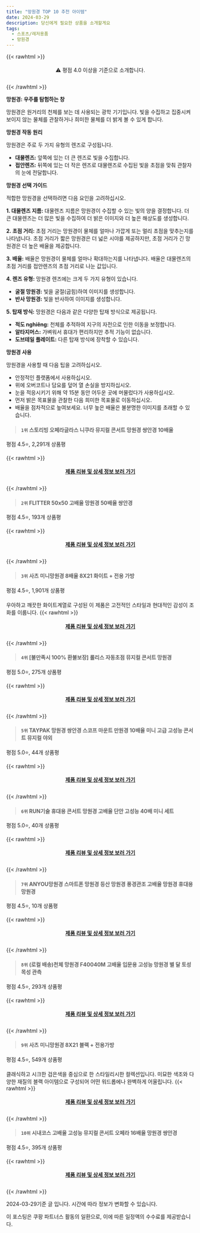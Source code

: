 ```yaml
---
title: "망원경 TOP 10 추천 아이템"
date: 2024-03-29
description: 당신에게 필요한 상품을 소개할게요
tags:
  - 스포츠/레저용품
  - 망원경
---
```

{{< rawhtml >}}<div class="toc" style="text-align: center; height: 50px; line-height: 2;">  <p>⚠️ 평점 4.0 이상을 기준으로 소개합니다.<br></p></div> {{< /rawhtml >}}

**망원경: 우주를 탐험하는 창**

망원경은 원거리의 천체를 보는 데 사용되는 광학 기기입니다. 빛을 수집하고 집중시켜 보이지 않는 물체를 관찰하거나 희미한 물체를 더 밝게 볼 수 있게 합니다.

**망원경 작동 원리**

망원경은 주로 두 가지 유형의 렌즈로 구성됩니다.

* **대물렌즈:** 앞쪽에 있는 더 큰 렌즈로 빛을 수집합니다.
* **접안렌즈:** 뒤쪽에 있는 더 작은 렌즈로 대물렌즈로 수집된 빛을 초점을 맞춰 관찰자의 눈에 전달합니다.

**망원경 선택 가이드**

적합한 망원경을 선택하려면 다음 요인을 고려하십시오.

**1. 대물렌즈 지름:**
대물렌즈 지름은 망원경이 수집할 수 있는 빛의 양을 결정합니다. 더 큰 대물렌즈는 더 많은 빛을 수집하여 더 밝은 이미지와 더 높은 해상도를 생성합니다.

**2. 초점 거리:**
초점 거리는 망원경이 물체를 얼마나 가깝게 또는 멀리 초점을 맞추는지를 나타냅니다. 초점 거리가 짧은 망원경은 더 넓은 시야를 제공하지만, 초점 거리가 긴 망원경은 더 높은 배율을 제공합니다.

**3. 배율:**
배율은 망원경이 물체를 얼마나 확대하는지를 나타냅니다. 배율은 대물렌즈의 초점 거리를 접안렌즈의 초점 거리로 나눈 값입니다.

**4. 렌즈 유형:**
망원경 렌즈에는 크게 두 가지 유형이 있습니다.
* **굴절 망원경:** 빛을 굴절(굽힘)하여 이미지를 생성합니다.
* **반사 망원경:** 빛을 반사하여 이미지를 생성합니다.

**5. 탑재 방식:**
망원경은 다음과 같은 다양한 탑재 방식으로 제공됩니다.
* **적도 nghiêng:** 천체를 추적하여 지구의 자전으로 인한 이동을 보정합니다.
* **알타지머스:** 가벼워서 휴대가 편리하지만 추적 기능이 없습니다.
* **도브테일 플레이트:** 다른 탑재 방식에 장착할 수 있습니다.

**망원경 사용**

망원경을 사용할 때 다음 팁을 고려하십시오.

* 안정적인 플랫폼에서 사용하십시오.
* 위에 오버코트나 담요를 덮어 열 손실을 방지하십시오.
* 눈을 적응시키기 위해 약 15분 동안 어두운 곳에 머물렀다가 사용하십시오.
* 먼저 밝은 목표물을 관찰한 다음 희미한 목표물로 이동하십시오.
* 배율을 점차적으로 높여보세요. 너무 높은 배율은 불분명한 이미지를 초래할 수 있습니다.


>#### `1위` 스토리빙 오페라글라스 니쿠라 뮤지컬 콘서트 망원경 쌍안경 10배율
평점 4.5⭐, 2,291개 상품평


{{< rawhtml >}}<div class="toc" style="text-align: center; height: 50px; line-height: 2;"><p><b><a href="https://link.coupang.com/re/AFFSDP?lptag=AF5033054&pageKey=6748411863&itemId=15775076201&vendorItemId=79842922372&traceid=V0-153-19129b88647190ee&requestid=20240329145711541187534469&token=31850B%7CGM">제품 리뷰 및 상세 정보 보러 가기</a></b><br></p> </div>{{< /rawhtml >}}

>#### `2위` FLITTER 50x50 고배율 망원경 50배율 쌍안경
평점 4.5⭐, 193개 상품평


{{< rawhtml >}}<div class="toc" style="text-align: center; height: 50px; line-height: 2;"><p><b><a href="https://link.coupang.com/re/AFFSDP?lptag=AF5033054&pageKey=6866307296&itemId=16412351524&vendorItemId=83603356021&traceid=V0-153-3e8ae9fc172a587b&requestid=20240329145711541187534469&token=31850B%7CGM">제품 리뷰 및 상세 정보 보러 가기</a></b><br></p> </div>{{< /rawhtml >}}

>#### `3위` 사츠 미니망원경 8배율 8X21 화이트 + 전용 가방
평점 4.5⭐, 1,901개 상품평

우아하고 깨끗한 화이트계열로 구성된 이 제품은 고전적인 스타일과 현대적인 감성이 조화를 이룹니다.
{{< rawhtml >}}<div class="toc" style="text-align: center; height: 50px; line-height: 2;"><p><b><a href="https://link.coupang.com/re/AFFSDP?lptag=AF5033054&pageKey=112808291&itemId=339117466&vendorItemId=3832523795&traceid=V0-153-01c872df6efa3b0e&requestid=20240329145711541187534469&token=31850B%7CGM">제품 리뷰 및 상세 정보 보러 가기</a></b><br></p> </div>{{< /rawhtml >}}

>#### `4위` [불만족시 100% 환불보장] 롤리스 자동초점 뮤지컬 콘서트 망원경
평점 5.0⭐, 275개 상품평


{{< rawhtml >}}<div class="toc" style="text-align: center; height: 50px; line-height: 2;"><p><b><a href="https://link.coupang.com/re/AFFSDP?lptag=AF5033054&pageKey=7516372122&itemId=19705016378&vendorItemId=86809821226&traceid=V0-153-99cefcca5bff4f3a&requestid=20240329145711541187534469&token=31850B%7CGM">제품 리뷰 및 상세 정보 보러 가기</a></b><br></p> </div>{{< /rawhtml >}}

>#### `5위` TAYPAK 망원경 쌍안경 스코프 마운트 만원경 10배율 미니 고급 고성능 콘서트 뮤지컬 야외
평점 5.0⭐, 44개 상품평


{{< rawhtml >}}<div class="toc" style="text-align: center; height: 50px; line-height: 2;"><p><b><a href="https://link.coupang.com/re/AFFSDP?lptag=AF5033054&pageKey=7944694369&itemId=21900319121&vendorItemId=88994689772&traceid=V0-153-7d8db155ca06dee3&requestid=20240329145711541187534469&token=31850B%7CGM">제품 리뷰 및 상세 정보 보러 가기</a></b><br></p> </div>{{< /rawhtml >}}

>#### `6위` RUN기술 휴대용 콘서트 망원경 고배율 단안 고성능 40배 미니 세트
평점 5.0⭐, 40개 상품평


{{< rawhtml >}}<div class="toc" style="text-align: center; height: 50px; line-height: 2;"><p><b><a href="https://link.coupang.com/re/AFFSDP?lptag=AF5033054&pageKey=7728079295&itemId=20758919680&vendorItemId=87829126933&traceid=V0-153-0f2e73b404475ab6&requestid=20240329145711541187534469&token=31850B%7CGM">제품 리뷰 및 상세 정보 보러 가기</a></b><br></p> </div>{{< /rawhtml >}}

>#### `7위` ANYOU망원경 스마트폰 망원경 등산 망원경 풍경관조 고배율 망원경 휴대용 망원경
평점 4.5⭐, 10개 상품평


{{< rawhtml >}}<div class="toc" style="text-align: center; height: 50px; line-height: 2;"><p><b><a href="https://link.coupang.com/re/AFFSDP?lptag=AF5033054&pageKey=7687955646&itemId=20551156245&vendorItemId=87830558111&traceid=V0-153-fcd554ee692e2019&requestid=20240329145711541187534469&token=31850B%7CGM">제품 리뷰 및 상세 정보 보러 가기</a></b><br></p> </div>{{< /rawhtml >}}

>#### `8위` (로컬 배송)천체 망원경 F40040M 고배율 입문용 고성능   망원경 별 달 토성 목성  관측
평점 4.5⭐, 293개 상품평


{{< rawhtml >}}<div class="toc" style="text-align: center; height: 50px; line-height: 2;"><p><b><a href="https://link.coupang.com/re/AFFSDP?lptag=AF5033054&pageKey=7378965488&itemId=19920575323&vendorItemId=87043334041&traceid=V0-153-da126846944e9435&requestid=20240329145711541187534469&token=31850B%7CGM">제품 리뷰 및 상세 정보 보러 가기</a></b><br></p> </div>{{< /rawhtml >}}

>#### `9위` 사츠 미니망원경 8X21 블랙 + 전용가방
평점 4.5⭐, 549개 상품평

클래식하고 시크한 검은색을 중심으로 한 스타일리시한 컬렉션입니다. 미묘한 색조와 다양한 재질의 블랙 아이템으로 구성되어 어떤 워드롭에나 완벽하게 어울립니다.
{{< rawhtml >}}<div class="toc" style="text-align: center; height: 50px; line-height: 2;"><p><b><a href="https://link.coupang.com/re/AFFSDP?lptag=AF5033054&pageKey=111225120&itemId=335031976&vendorItemId=3822076660&traceid=V0-153-dc47ef9dae83c634&requestid=20240329145711541187534469&token=31850B%7CGM">제품 리뷰 및 상세 정보 보러 가기</a></b><br></p> </div>{{< /rawhtml >}}

>#### `10위` 시내코스 고배율 고성능 뮤지컬 콘서트 오페라 16배율 망원경 쌍안경
평점 4.5⭐, 395개 상품평


{{< rawhtml >}}<div class="toc" style="text-align: center; height: 50px; line-height: 2;"><p><b><a href="https://link.coupang.com/re/AFFSDP?lptag=AF5033054&pageKey=7462652225&itemId=19454840580&vendorItemId=86715159541&traceid=V0-153-72944e62fd8494a7&requestid=20240329145711541187534469&token=31850B%7CGM">제품 리뷰 및 상세 정보 보러 가기</a></b><br></p> </div>{{< /rawhtml >}}


2024-03-29기준 글 입니다.
시간에 따라 정보가 변화할 수 있습니다.

이 포스팅은 쿠팡 파트너스 활동의 일환으로, 이에 따른 일정액의 수수료를 제공받습니다.
